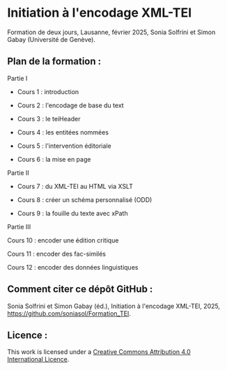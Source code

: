 # Initiation à l'encodage XML-TEI

Formation de deux jours, Lausanne, février 2025, Sonia Solfrini et Simon Gabay (Université de Genève).


## Plan de la formation :

Partie I

- Cours 1 : introduction

- Cours 2 : l'encodage de base du text

- Cours 3 : le teiHeader

- Cours 4 : les entitées nommées

- Cours 5 : l'intervention éditoriale

- Cours 6 : la mise en page

Partie II

- Cours 7 : du XML-TEI au HTML via XSLT

- Cours 8 : créer un schéma personnalisé (ODD)

- Cours 9 : la fouille du texte avec xPath

Partie III

Cours 10 : encoder une édition critique

Cours 11 : encoder des fac-similés

Cours 12 : encoder des données linguistiques


## Comment citer ce dépôt GitHub :

Sonia Solfrini et Simon Gabay (éd.), Initiation à l'encodage XML-TEI, 2025, https://github.com/soniasol/Formation_TEI.


## Licence :

This work is licensed under a [Creative Commons Attribution 4.0 International Licence](https://creativecommons.org/licenses/by-sa/4.0/).
